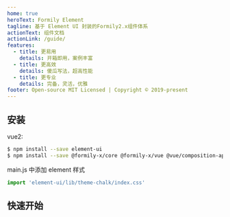 ```yaml
---
home: true
heroText: Formily Element
tagline: 基于 Element UI 封装的Formily2.x组件体系
actionText: 组件文档
actionLink: /guide/
features:
  - title: 更易用
    details: 开箱即用，案例丰富
  - title: 更高效
    details: 傻瓜写法，超高性能
  - title: 更专业
    details: 完备，灵活，优雅
footer: Open-source MIT Licensed | Copyright © 2019-present
---
```


## 安装

vue2:

```bash
$ npm install --save element-ui
$ npm install --save @formily-x/core @formily-x/vue @vue/composition-api @formily-x/element
```

main.js 中添加 element 样式

```javascript
import 'element-ui/lib/theme-chalk/index.css'
```

## 快速开始

<dumi-previewer demoPath="index" :collapsed="false" />
